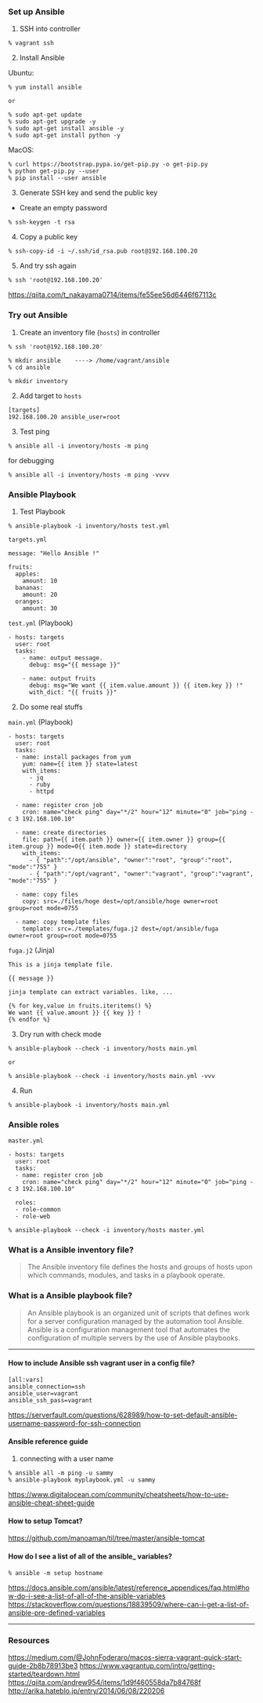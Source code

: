 ### Set up Ansible

1. SSH into controller

```
% vagrant ssh
```

2. Install Ansible

Ubuntu:

```
% yum install ansible

or 

% sudo apt-get update
% sudo apt-get upgrade -y
% sudo apt-get install ansible -y
% sudo apt-get install python -y
```

MacOS:

```
% curl https://bootstrap.pypa.io/get-pip.py -o get-pip.py
% python get-pip.py --user
% pip install --user ansible
```


3. Generate SSH key and send the public key

* Create an empty password
```
% ssh-keygen -t rsa
```

4. Copy a public key

```
% ssh-copy-id -i ~/.ssh/id_rsa.pub root@192.168.100.20
```

5. And try ssh again

```
% ssh 'root@192.168.100.20'
```

https://qiita.com/t_nakayama0714/items/fe55ee56d6446f67113c

### Try out Ansible

1. Create an inventory file (`hosts`) in controller

```
% ssh 'root@192.168.100.20'

% mkdir ansible    ----> /home/vagrant/ansible
% cd ansible

% mkdir inventory
```

2. Add target to `hosts`
```
[targets]
192.168.100.20 ansible_user=root
```

3. Test ping
```
% ansible all -i inventory/hosts -m ping
```

for debugging

```
% ansible all -i inventory/hosts -m ping -vvvv
```

### Ansible Playbook

1. Test Playbook

```
% ansible-playbook -i inventory/hosts test.yml
```

`targets.yml`

```
message: "Hello Ansible !"

fruits:
  apples:
    amount: 10
  bananas:
    amount: 20
  oranges:
    amount: 30
```

`test.yml` (Playbook)

```
- hosts: targets
  user: root
  tasks:
    - name: output message.
      debug: msg="{{ message }}"

    - name: output fruits
      debug: msg="We want {{ item.value.amount }} {{ item.key }} !"
      with_dict: "{{ fruits }}"
```

2. Do some real stuffs

`main.yml` (Playbook)

```
- hosts: targets
  user: root
  tasks:
  - name: install packages from yum
    yum: name={{ item }} state=latest
    with_items:
      - jq
      - ruby
      - httpd

  - name: register cron job
    cron: name="check ping" day="*/2" hour="12" minute="0" job="ping -c 3 192.168.100.10"

  - name: create directories
    file: path={{ item.path }} owner={{ item.owner }} group={{ item.group }} mode=0{{ item.mode }} state=directory
    with_items:
      - { "path":"/opt/ansible", "owner":"root", "group":"root", "mode":"755" }
      - { "path":"/opt/vagrant", "owner":"vagrant", "group":"vagrant", "mode":"755" }

  - name: copy files
    copy: src=./files/hoge dest=/opt/ansible/hoge owner=root group=root mode=0755

  - name: copy template files
    template: src=./templates/fuga.j2 dest=/opt/ansible/fuga owner=root group=root mode=0755
```

`fuga.j2` (Jinja)

```
This is a jinja template file.

{{ message }}

jinja template can extract variables. like, ...

{% for key,value in fruits.iteritems() %}
We want {{ value.amount }} {{ key }} !
{% endfor %}
```

3. Dry run with check mode

```
% ansible-playbook --check -i inventory/hosts main.yml

or 

% ansible-playbook --check -i inventory/hosts main.yml -vvv
```

4. Run

```
% ansible-playbook -i inventory/hosts main.yml
```

### Ansible roles

`master.yml`
```
- hosts: targets
  user: root
  tasks:
  - name: register cron job
    cron: name="check ping" day="*/2" hour="12" minute="0" job="ping -c 3 192.168.100.10"

  roles:
  - role-common
  - role-web
```

```
% ansible-playbook --check -i inventory/hosts master.yml
```

### What is a Ansible inventory file?

> The Ansible inventory file defines the hosts and groups of hosts upon which commands, modules, and tasks in a playbook operate.


### What is a Ansible playbook file?

> An Ansible playbook is an organized unit of scripts that defines work for a server configuration managed by the automation tool Ansible. Ansible is a configuration management tool that automates the configuration of multiple servers by the use of Ansible playbooks.

----



#### How to include Ansible ssh vagrant user in a config file?

```
[all:vars]
ansible_connection=ssh
ansible_user=vagrant
ansible_ssh_pass=vagrant
```
https://serverfault.com/questions/628989/how-to-set-default-ansible-username-password-for-ssh-connection


#### Ansible reference guide

1. connecting with a user name

```
% ansible all -m ping -u sammy
% ansible-playbook myplaybook.yml -u sammy

```

https://www.digitalocean.com/community/cheatsheets/how-to-use-ansible-cheat-sheet-guide

#### How to setup Tomcat?

https://github.com/manoaman/til/tree/master/ansible-tomcat

#### How do I see a list of all of the ansible_ variables?

```
% ansible -m setup hostname
```
https://docs.ansible.com/ansible/latest/reference_appendices/faq.html#how-do-i-see-a-list-of-all-of-the-ansible-variables
https://stackoverflow.com/questions/18839509/where-can-i-get-a-list-of-ansible-pre-defined-variables

----

### Resources

https://medium.com/@JohnFoderaro/macos-sierra-vagrant-quick-start-guide-2b8b78913be3
https://www.vagrantup.com/intro/getting-started/teardown.html
https://qiita.com/andrew954/items/1d9f460558da7b84768f
http://arika.hateblo.jp/entry/2014/06/08/220206


